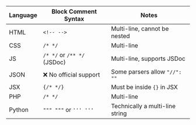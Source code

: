 
| Language | Block Comment Syntax       | Notes                          |
   |----------|----------------------------|--------------------------------|
   | HTML     | `<!-- -->`                 | Multi-line, cannot be nested   |
   | CSS      | `/* */`                    | Multi-line                     |
   | JS       | `/* */` or `/** */` (JSDoc) | Multi-line, supports JSDoc     |
   | JSON     | ❌ No official support     | Some parsers allow `"//": ""`  |
   | JSX      | `{/* */}`                  | Must be inside `{}` in JSX     |
   | PHP      | `/* */`                    | Multi-line                     |
   | Python   | `""" """` or `''' '''`     | Technically a multi-line string|
